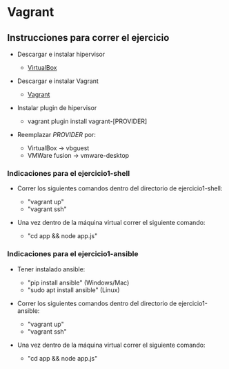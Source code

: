 # Vagrant

## Instrucciones para correr el ejercicio

- Descargar e instalar hipervisor
  - [VirtualBox](https://www.virtualbox.org/wiki/Downloads)
  
- Descargar e instalar Vagrant
  - [Vagrant](https://www.vagrantup.com/downloads)

- Instalar plugin de hipervisor
  - vagrant plugin install vagrant-[PROVIDER]

- Reemplazar _PROVIDER_ por:
  - VirtualBox -> vbguest
  - VMWare fusion -> vmware-desktop

### Indicaciones para el ejercicio1-shell

- Correr los siguientes comandos dentro del directorio de ejercicio1-shell: 
  - "vagrant up"
  - "vagrant ssh"

- Una vez dentro de la máquina virtual correr el siguiente comando:
  - "cd app && node app.js"
  
### Indicaciones para el ejercicio1-ansible

- Tener instalado ansible:
  - "pip install ansible" (Windows/Mac)
  - "sudo apt install ansible" (Linux)

- Correr los siguientes comandos dentro del directorio de ejercicio1-ansible: 
  - "vagrant up"
  - "vagrant ssh"

- Una vez dentro de la máquina virtual correr el siguiente comando:
  - "cd app && node app.js"
